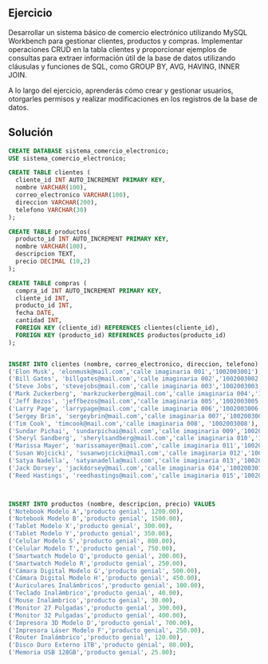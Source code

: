 ## Ejercicio

Desarrollar un sistema básico de comercio electrónico utilizando MySQL Workbench para gestionar clientes, productos y compras. Implementar operaciones CRUD en la tabla clientes y proporcionar ejemplos de consultas para extraer información útil de la base de datos utilizando cláusulas y funciones de SQL, como GROUP BY, AVG, HAVING, INNER JOIN. 

A lo largo del ejercicio, aprenderás cómo crear y gestionar usuarios, otorgarles permisos y realizar modificaciones en los registros de la base de datos.


## Solución

```sql
CREATE DATABASE sistema_comercio_electronico;
USE sistema_comercio_electronico;

CREATE TABLE clientes (
  cliente_id INT AUTO_INCREMENT PRIMARY KEY,
  nombre VARCHAR(100),
  correo_electronico VARCHAR(100),
  direccion VARCHAR(200),
  telefono VARCHAR(30)
);

CREATE TABLE productos(
  producto_id INT AUTO_INCREMENT PRIMARY KEY,
  nombre VARCHAR(100),
  descripcion TEXT,
  precio DECIMAL (10,2) 
);

CREATE TABLE compras (
  compra_id INT AUTO_INCREMENT PRIMARY KEY,
  cliente_id INT,
  producto_id INT, 
  fecha DATE,
  cantidad INT,
  FOREIGN KEY (cliente_id) REFERENCES clientes(cliente_id),
  FOREIGN KEY (producto_id) REFERENCES productos(producto_id)
);


INSERT INTO clientes (nombre, correo_electronico, direccion, telefono) VALUES
('Elon Musk', 'elonmusk@mail.com','calle imaginaria 001','1002003001'),
('Bill Gates', 'billgates@mail.com','calle imaginaria 002','1002003002'),
('Steve Jobs', 'stevejobs@mail.com','calle imaginaria 003','1002003003'),
('Mark Zuckerberg', 'markzuckerberg@mail.com','calle imaginaria 004','1002003004'),
('Jeff Bezos', 'jeffbezos@mail.com','calle imaginaria 005','1002003005'),
('Larry Page', 'larrypage@mail.com','calle imaginaria 006','1002003006'),
('Sergey Brin', 'sergeybrin@mail.com','calle imaginaria 007','1002003007'),
('Tim Cook', 'timcook@mail.com','calle imaginaria 008', '1002003008'),
('Sundar Pichai', 'sundarpichai@mail.com','calle imaginaria 009','1002003009'),
('Sheryl Sandberg', 'sherylsandberg@mail.com','calle imaginaria 010','1002003010'),
('Marissa Mayer', 'marissamayer@mail.com','calle imaginaria 011','1002003011'),
('Susan Wojcicki', 'susanwojcicki@mail.com','calle imaginaria 012','1002003012'),
('Satya Nadella', 'satyanadella@mail.com','calle imaginaria 013','1002003013'),
('Jack Dorsey', 'jackdorsey@mail.com','calle imaginaria 014','1002003014'),
('Reed Hastings', 'reedhastings@mail.com','calle imaginaria 015','1002003015');



INSERT INTO productos (nombre, descripcion, precio) VALUES 
('Notebook Modelo A','producto genial', 1200.00),
('Notebook Modelo B','producto genial', 1500.00),
('Tablet Modelo X','producto genial', 300.00),
('Tablet Modelo Y','producto genial', 350.00),
('Celular Modelo S','producto genial', 800.00),
('Celular Modelo T','producto genial', 750.00),
('Smartwatch Modelo Q','producto genial', 200.00),
('Smartwatch Modelo R','producto genial', 250.00),
('Cámara Digital Modelo G','producto genial', 500.00),
('Cámara Digital Modelo H','producto genial', 450.00),
('Auriculares Inalámbricos','producto genial', 100.00),
('Teclado Inalámbrico','producto genial', 40.00),
('Mouse Inalámbrico','producto genial', 30.00),
('Monitor 27 Pulgadas','producto genial', 300.00),
('Monitor 32 Pulgadas','producto genial', 400.00),
('Impresora 3D Modelo D','producto genial', 700.00),
('Impresora Láser Modelo F','producto genial', 250.00),
('Router Inalámbrico','producto genial', 120.00),
('Disco Duro Externo 1TB','producto genial', 80.00),
('Memoria USB 128GB','producto genial', 25.00);
```
